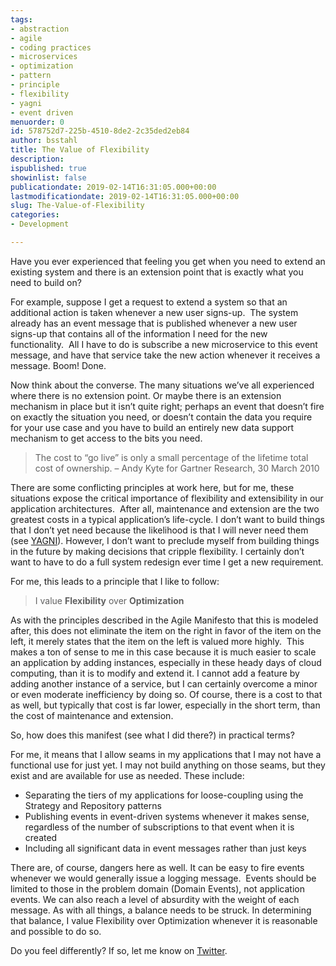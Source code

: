 ```yaml
---
tags:
- abstraction
- agile
- coding practices
- microservices
- optimization
- pattern
- principle
- flexibility
- yagni
- event driven
menuorder: 0
id: 578752d7-225b-4510-8de2-2c35ded2eb84
author: bsstahl
title: The Value of Flexibility
description: 
ispublished: true
showinlist: false
publicationdate: 2019-02-14T16:31:05.000+00:00
lastmodificationdate: 2019-02-14T16:31:05.000+00:00
slug: The-Value-of-Flexibility
categories:
- Development

---
```

Have you ever experienced that feeling you get when you need to extend an existing system and there is an extension point that is exactly what you need to build on?

For example, suppose I get a request to extend a system so that an additional action is taken whenever a new user signs-up.  The system already has an event message that is published whenever a new user signs-up that contains all of the information I need for the new functionality.  All I have to do is subscribe a new microservice to this event message, and have that service take the new action whenever it receives a message. Boom! Done.

Now think about the converse. The many situations we’ve all experienced where there is no extension point. Or maybe there is an extension mechanism in place but it isn’t quite right; perhaps an event that doesn’t fire on exactly the situation you need, or doesn’t contain the data you require for your use case and you have to build an entirely new data support mechanism to get access to the bits you need.


> The cost to “go live” is only a small percentage of the lifetime total cost of ownership. – Andy Kyte for Gartner Research, 30 March 2010


There are some conflicting principles at work here, but for me, these situations expose the critical importance of flexibility and extensibility in our application architectures.  After all, maintenance and extension are the two greatest costs in a typical application’s life-cycle. I don’t want to build things that I don’t yet need because the likelihood is that I will never need them (see [YAGNI](http://www.cognitiveinheritance.com/?tag=/yagni)). However, I don’t want to preclude myself from building things in the future by making decisions that cripple flexibility. I certainly don’t want to have to do a full system redesign ever time I get a new requirement.

For me, this leads to a principle that I like to follow:


> I value **Flexibility** over **Optimization**


As with the principles described in the Agile Manifesto that this is modeled after, this does not eliminate the item on the right in favor of the item on the left, it merely states that the item on the left is valued more highly.  This makes a ton of sense to me in this case because it is much easier to scale an application by adding instances, especially in these heady days of cloud computing, than it is to modify and extend it. I cannot add a feature by adding another instance of a service, but I can certainly overcome a minor or even moderate inefficiency by doing so. Of course, there is a cost to that as well, but typically that cost is far lower, especially in the short term, than the cost of maintenance and extension.

So, how does this manifest (see what I did there?) in practical terms?

For me, it means that I allow seams in my applications that I may not have a functional use for just yet. I may not build anything on those seams, but they exist and are available for use as needed. These include:

- Separating the tiers of my applications for loose-coupling using the Strategy and Repository patterns
- Publishing events in event-driven systems whenever it makes sense, regardless of the number of subscriptions to that event when it is created
- Including all significant data in event messages rather than just keys


There are, of course, dangers here as well. It can be easy to fire events whenever we would generally issue a logging message.  Events should be limited to those in the problem domain (Domain Events), not application events. We can also reach a level of absurdity with the weight of each message. As with all things, a balance needs to be struck. In determining that balance, I value Flexibility over Optimization whenever it is reasonable and possible to do so.

Do you feel differently? If so, let me know on [Twitter](http://www.twitter.com/bsstahl).